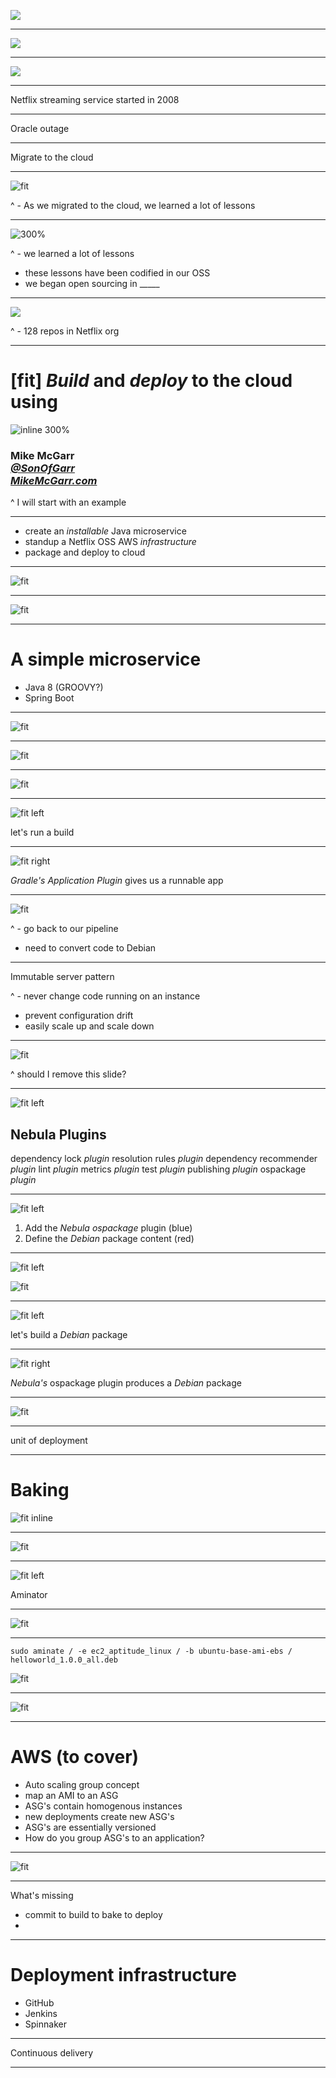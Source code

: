 ![](images/Netflix_Logo.jpg)

---
![](images/netflix-ui-dd-spanish.jpg)

---
![](images/netflix-dvd.jpg)

---
Netflix streaming service started in 2008

---
Oracle outage

---
Migrate to the cloud

---
![fit](images/aws.png)

^ - As we migrated to the cloud, we learned a lot of lessons

---
![300%](https://raw.githubusercontent.com/Netflix/netflix.github.com/master/images/Netflix-OSS-Logo.png)

^ - we learned a lot of lessons
- these lessons have been codified in our OSS
- we began open sourcing in _____

---
![](images/netflixoss-logos.png)

^ - 128 repos in Netflix org

---
# [fit] _Build_ and _deploy_ to the cloud using
![inline 300%](https://raw.githubusercontent.com/Netflix/netflix.github.com/master/images/Netflix-OSS-Logo.png)

### Mike McGarr <br> _*[@SonOfGarr](http://twitter.com/SonOfGarr)*_ <br> _*[MikeMcGarr.com](http://www.mikemcgarr.com)*_

^ I will start with an example

---
- create an *installable* Java microservice
- standup a Netflix OSS AWS *infrastructure*
- package and deploy to cloud

---
![fit](images/pipeline.png)

---
![fit](images/pipeline-step1.png)

---
# A simple microservice

- Java 8 (GROOVY?)
- Spring Boot

---
![fit](images/code-war.png)

---
![fit](images/gradle-logo.jpg)

---
![fit](images/gradle-war.png)

---
![fit left](images/build-output-1.png)

let's run a build

---
![fit right](images/build-output-1-tree.png)

*Gradle's Application Plugin*
gives us a runnable app

---
![fit](images/pipeline-step2.png)

^ - go back to our pipeline
- need to convert code to Debian

---
Immutable server pattern

^ - never change code running on an instance
- prevent configuration drift
- easily scale up and scale down

---
![fit](images/nebula-vertical.png)

^ should I remove this slide?

---
![fit left](images/nebula-website.png)

## Nebula Plugins

dependency lock *plugin*
resolution rules *plugin*
dependency recommender *plugin*
lint *plugin*
metrics *plugin*
test *plugin*
publishing *plugin*
ospackage *plugin*

---
![fit left](images/gradle-ospackage.png)

1. Add the *Nebula ospackage* plugin (blue)
2. Define the *Debian* package content (red)

---
![fit left](images/gradle-ospackage.png)

![fit](images/gradle-ospackage-zoom.png)

---
![fit left](images/build-output-2.png)

let's build a *Debian* package

---
![fit right](images/build-output-2-tree.png)

*Nebula's* ospackage plugin
produces a *Debian* package

---
![fit](images/pipeline-step3.png)

---
unit of deployment

---
# Baking

![fit inline](images/baking-process.png)

---
![fit](images/baseami-process.png)

---
![fit left](images/aminator.png)

Aminator

---
![fit](images/aminator-output.png)

---
`sudo aminate /
-e ec2_aptitude_linux /
-b ubuntu-base-ami-ebs /
helloworld_1.0.0_all.deb`

![fit](images/aminator-output.png)

---
![fit](images/pipeline-step4.png)

---
# AWS (to cover)
- Auto scaling group concept
- map an AMI to an ASG
- ASG's contain homogenous instances
- new deployments create new ASG's
- ASG's are essentially versioned
- How do you group ASG's to an application?

---
![fit](images/spinnaker.png)

---
What's missing
- commit to build to bake to deploy
-

---
# Deployment infrastructure

- GitHub
- Jenkins
- Spinnaker

---
Continuous delivery

---
